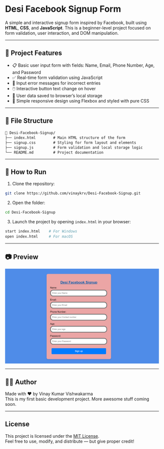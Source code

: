 # Desi Facebook Signup Form

A simple and interactive signup form inspired by Facebook, built using **HTML**, **CSS**, and **JavaScript**. This is a beginner-level project focused on form validation, user interaction, and DOM manipulation.

---

## 📌 Project Features

- 📋 Basic user input form with fields: Name, Email, Phone Number, Age, and Password
- ✅ Real-time form validation using JavaScript
- 🧠 Input error messages for incorrect entries
- 🖱️ Interactive button text change on hover
- 💾 User data saved to browser’s local storage
- 💅 Simple responsive design using Flexbox and styled with pure CSS

---

## 📂 File Structure

```
📁 Desi-Facebook-Signup/
├── index.html        # Main HTML structure of the form
├── signup.css        # Styling for form layout and elements
├── signup.js         # Form validation and local storage logic
└── README.md         # Project documentation
```

---

## 🚀 How to Run

1. Clone the repository:

```bash
git clone https://github.com/vinaykrv/Desi-Facebook-Signup.git
```

2. Open the folder:

```bash
cd Desi-Facebook-Signup
```

3. Launch the project by opening `index.html` in your browser:

```bash
start index.html    # For Windows
open index.html     # For macOS
```

---

## 📷 Preview

![Signup Form Screenshot](ss.png)


---

## 🧑‍💻 Author

Made with ❤️ by Vinay Kumar Vishwakarma  
This is my first basic development project. More awesome stuff coming soon.


---

## License

This project is licensed under the [MIT License](licence.txt).  
Feel free to use, modify, and distribute — but give proper credit!


